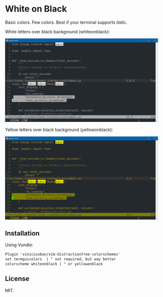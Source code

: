 # White on Black #

Basic colors. Few colors.
Best if your terminal supports _italic_.


White letters over black background (whiteonblack):

![White on black](whiteonblack.png)


Yellow letters over black background (yellowonblack):

![Yellow on black](yellowonblack.png)



## Installation ##

Using Vundle:

    Plugin 'viniciusban/vim-distractionfree-colorschemes'
    set termguicolors  | " not required, but way better
    colorscheme whiteonblack | " or yellowonblack


## License

MIT.
